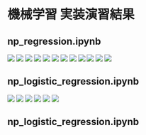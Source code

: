 
# 機械学習 実装演習結果

## np_regression.ipynb

![](../image/機械学習/pra_1.png)
![](../image/機械学習/pra_2.png)
![](../image/機械学習/pra_3.png)
![](../image/機械学習/pra_4.png)
![](../image/機械学習/pra_5.png)
![](../image/機械学習/pra_6.png)
![](../image/機械学習/pra_7.png)
![](../image/機械学習/pra_8.png)
![](../image/機械学習/pra_9.png)
![](../image/機械学習/pra_10.png)
![](../image/機械学習/pra_11.png)
![](../image/機械学習/pra_12.png)

## np_logistic_regression.ipynb

![](../image/機械学習/pra_2-1.png)
![](../image/機械学習/pra_2-2.png)
![](../image/機械学習/pra_2-3.png)
![](../image/機械学習/pra_2-4.png)
![](../image/機械学習/pra_2-5.png)
![](../image/機械学習/pra_2-6.png)

## np_logistic_regression.ipynb

